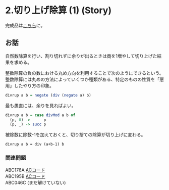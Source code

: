 # 2.切り上げ除算 \(1\) \(Story\)

完成品は[こちら](../snippets/integers/divrup.md)に。

## お話

自然数除算を行い、割り切れずに余りが出るときは商を1増やして切り上げた結果を求める。

整数除算の負の数における丸め方向を利用することで次のようにできるという。整数除算には丸めの方法によっていくつか種類がある、特定のものの性質を「悪用」したやり方の印象。

```haskell
divrup a b = negate (div (negate a) b)
```

最も愚直には、余りを見ればよい。

```haskell
divrup a b = case divMod a b of
  (p, 0) ->      p
  (p, _) -> succ p
```

被除数に除数-1を加えておくと、切り捨ての除算が切り上げに変わる。

```text
divrup a b = div (a+b-1) b
```

### 関連問題

ABC176A [ACコード](https://atcoder.jp/contests/abc176/submissions/22555330)  
ABC195B [ACコード](https://atcoder.jp/contests/abc195/submissions/22556731)  
ABC046C \(まだ解けていない\)

